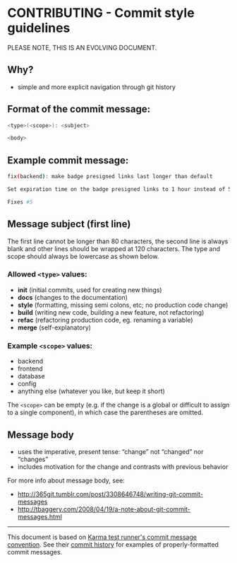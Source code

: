 # CONTRIBUTING - Commit style guidelines

PLEASE NOTE, THIS IS AN EVOLVING DOCUMENT.

## Why?

- simple and more explicit navigation through git history

## Format of the commit message:

```bash
<type>(<scope>): <subject>

<body>
```

## Example commit message:

```bash
fix(backend): make badge presigned links last longer than default

Set expiration time on the badge presigned links to 1 hour instead of 5 minutes to allow for easier downloads.

Fixes #5
```

## Message subject (first line)

The first line cannot be longer than 80 characters, the second line is always blank and
other lines should be wrapped at 120 characters. The type and scope should
always be lowercase as shown below.

### Allowed `<type>` values:

- **init** (initial commits, used for creating new things)
- **docs** (changes to the documentation)
- **style** (formatting, missing semi colons, etc; no production code change)
- **build** (writing new code, building a new feature, not refactoring)
- **refac** (refactoring production code, eg. renaming a variable)
- **merge** (self-explanatory)

### Example `<scope>` values:

- backend
- frontend
- database
- config
- anything else (whatever you like, but keep it short)

The `<scope>` can be empty (e.g. if the change is a global or difficult
to assign to a single component), in which case the parentheses are
omitted.

## Message body

- uses the imperative, present tense: “change” not “changed” nor “changes”
- includes motivation for the change and contrasts with previous behavior

For more info about message body, see:

- http://365git.tumblr.com/post/3308646748/writing-git-commit-messages
- http://tbaggery.com/2008/04/19/a-note-about-git-commit-messages.html

---

This document is based on [Karma test runner's commit message convention]. See their
[commit history] for examples of properly-formatted commit messages.

[karma test runner's commit message convention]: https://github.com/karma-runner/karma/blob/master/docs/dev/06-git-commit-msg.md
[commit history]: https://github.com/karma-runner/karma/commits/master
